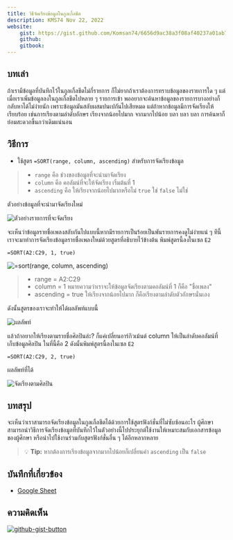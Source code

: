 ```yaml
---
title: วิธีจัดเรียงข้อมูลในกูลเกิ้ลชีต
description: KMS74 Nov 22, 2022
website:
    gist: https://gist.github.com/Komsan74/6656d9ac38a3f08af40237a01ab74dab
    github: 
    gitbook:
---
```


## บทเล่า<a name="intro"></a>

ถ้าเรามีข้อมูลที่บันทึกไว้ในกูลเกิ้ลชีตไม่กี่รายการ ก็ไม่ยากถ้าเราต้องการทราบข้อมูลของรายการใด ๆ แต่เมื่อเราเพิ่มข้อมูลลงในกูลเกิ้ลชีตไปหลาย ๆ รายการเข้า พออยากจะค้นหาข้อมูลของรายการบางอย่างก็กลับหาได้ไม่ง่ายนัก เพราะข้อมูลมันสลับผสมปนเปกันไปเสียหมด แต่ถ้าหากข้อมูลมีการจัดเรียงให้เรียบร้อย เช่นการเรียงตามลำดับอักษร เรียงจากน้อยไปมาก จากมากไปน้อย บลา บลา บลา การค้นหาก็ย่อมสะดวกขึ้นกว่าเดิมแน่นอน

## วิธีการ

* ใช้สูตร `=SORT(range, column, ascending)` สำหรับการจัดเรียงข้อมูล
> * `range` คือ ช่วงของข้อมูลที่จะนำมาจัดเรียง
> * `column` คือ คอลัมน์ที่จะให้จัดเรียง เริ่มต้นที่ 1
> * `ascending` คือ ให้เรียงจากน้อยไปมากหรือไม่ `true` ใช่ `false` ไม่ใช่

ตัวอย่างข้อมูลที่จะนำมาจัดเรียงใหม่

![ตัวอย่างรายการที่จะจัดเรียง](https://user-images.githubusercontent.com/52767363/202392037-0873e129-52d9-4ad9-bba3-aa55978f48ae.PNG)

จะเห็นว่าข้อมูลรายชื่อเพลงสลับกันไปแบบนี้หากมีรายการเป็นร้อยเป็นพันรายการคงดูไม่ง่ายแน่ ๆ ทีนี้เราจะมาทำการจัดเรียงข้อมูลรายชื่อเพลงใหม่ด้วยสูตรที่อธิบายไว้ข้างต้น พิมพ์สูตรนี้ลงในเซล `E2`

```
=SORT(A2:C29, 1, true)
```

![=sort(range, column, ascending)](https://user-images.githubusercontent.com/52767363/202398408-e6480d55-fa65-4eb9-b2fa-e11f8a800975.PNG)

> * range = A2:C29
> * column = 1 หมายความว่าเราจะให้ข้อมูลจัดเรียงตามคอลัมน์ที่ 1 ก็คือ "ชื่อเพลง"
> * ascending = true ให้เรียงจากน้อยไปมาก ก็คือเรียงตามลำดับตัวอักษรนั่นเอง

ดังนั้นสูตรของเราจะทำให้ได้ผลลัพท์แบบนี้

![ผลลัพท์](https://user-images.githubusercontent.com/52767363/202398415-0ec0a0e8-53d2-45fc-ac4b-d57d97e1989a.png)

แล้วถ้าอยากให้เรียงตามรายชื่อศิลปินล่ะ?
ก็แค่เปลี่ยนอาร์กิวเม้นต์ column ให้เป็นลำดับคอลัมน์ที่เก็บข้อมูลศิลปิน ในที่นี้คือ 2 ดังนั้นพิมพ์สูตรนี้ลงในเซล `E2`

```
=SORT(A2:C29, 2, true)
```
ผลลัพท์ที่ได้

![จัดเรียงตามศิลปิน](https://user-images.githubusercontent.com/52767363/202400648-dd702a77-c00f-4a92-91f2-07b788f1c1c1.png)

## บทสรุป<a name="conclusion"></a>

จะเห็นว่าเราสามารถจัดเรียงข้อมูลในกูลเกิ้ลชีตได้ด้วยการใช้สูตรฟังก์ชั่นที่ไม่ซับซ้อนอะไร ผู้ศึกษาสามารถนำวิธีการจัดเรียงข้อมูลที่บันทึกไว้ในตัวอย่างนี้ไปประยุกต์ใช้งานให้เหมาะสมกับเอกสารข้อมูลของผู้ศึกษา หรือนำไปใช้งานร่วมกับสูตรฟังก์ชั่นอื่น ๆ ได้อีกหลากหลาย


> :bulb: **Tip:**
> หากต้องการเรียงข้อมูลจากมากไปน้อยก็เปลี่ยนค่า `ascending` เป็น `false`

## บันทึกที่เกี่ยวข้อง

* [Google Sheet](./README.md)

## ความคิดเห็น

[![github-gist-button](https://user-images.githubusercontent.com/52767363/191145099-9f4a51a2-35cc-495f-82e1-284d769a9052.png)][comment]

[comment]: https://gist.github.com/Komsan74/6656d9ac38a3f08af40237a01ab74dab